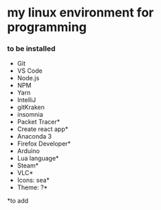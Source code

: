 # my linux environment for programming

### to be installed
- Git
- VS Code
- Node.js
- NPM
- Yarn
- IntelliJ
- gitKraken
- insomnia
- Packet Tracer*
- Create react app*
- Anaconda 3
- Firefox Developer*
- Arduino
- Lua language*
- Steam*
- VLC*
- Icons: sea*
- Theme: ?*

*to add